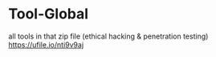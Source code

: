 # Tool-Global
all tools in that zip file (ethical hacking &amp; penetration testing)
https://ufile.io/nti9v9aj
